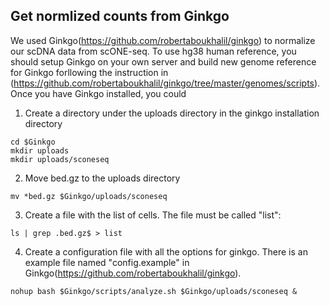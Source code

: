 ## Get normlized counts from Ginkgo
We used Ginkgo(https://github.com/robertaboukhalil/ginkgo) to normalize our scDNA data from scONE-seq. To use hg38 human reference, you should setup Ginkgo on your own server and build new genome reference for Ginkgo forllowing the instruction in (https://github.com/robertaboukhalil/ginkgo/tree/master/genomes/scripts).
Once you have Ginkgo installed, you could 
1. Create a directory under the uploads directory in the ginkgo installation directory
```
cd $Ginkgo
mkdir uploads
mkdir uploads/sconeseq
```
2. Move bed.gz to the uploads directory
```
mv *bed.gz $Ginkgo/uploads/sconeseq
```
3. Create a file with the list of cells. The file must be called "list":
```
ls | grep .bed.gz$ > list
```
4. Create a configuration file with all the options for ginkgo. There is an example file named "config.example" in Ginkgo(https://github.com/robertaboukhalil/ginkgo).
```
nohup bash $Ginkgo/scripts/analyze.sh $Ginkgo/uploads/sconeseq &
```
